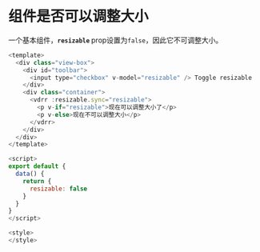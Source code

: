 # 组件是否可以调整大小

一个基本组件，<b>`resizable` </b> prop设置为`false`，因此它不可调整大小。

~~~js
<template>
  <div class="view-box">
    <div id="toolbar">
      <input type="checkbox" v-model="resizable" /> Toggle resizable
    </div>
    <div class="container">
      <vdrr :resizable.sync="resizable">
        <p v-if="resizable">现在可以调整大小了</p>
        <p v-else>现在不可以调整大小</p>
      </vdrr>
    </div>
  </div>
</template>

<script>
export default {
  data() {
    return {
      resizable: false
    }
  }
}
</script>

<style>
</style>
~~~

